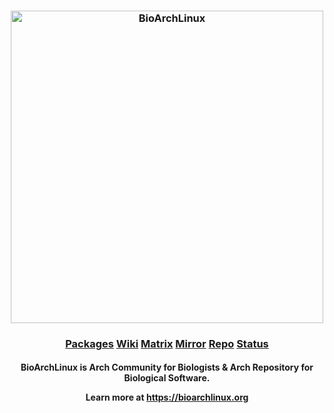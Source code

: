 <h3 align="center">
<img src="https://bioarchlinux.org/css/archnavbar/bioarchlinux.svg" alt="BioArchLinux" width="500">
</h3>

<h3 align="center">
 <a href="https://bioarchlinux.org/packages">Packages</a> <a href="https://wiki.bioarchlinux.org">Wiki</a> <a href="https://matrix.to/#/#bioarchlinux:matrix.org">Matrix</a> <a href="https://raw.githubusercontent.com/BioArchLinux/mirror/main/mirrorlist.bio">Mirror</a> <a href="https://repo.bioarchlinux.org">Repo</a> <a href="https://build.bioarchlinux.org">Status</a></p></h3>

<h4 align="center">
BioArchLinux is Arch Community for Biologists & Arch Repository for Biological Software. </p>

Learn more at https://bioarchlinux.org
</h4>
